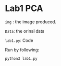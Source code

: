 # Lab1 PCA

`img` : the image produced.

`Data`: the orinal data

`lab1.py`: Code

Run by following:

```python
python3 lab1.py
```

